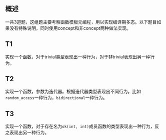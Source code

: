 ## 概述
一共3道题，这组题主要考察函数模板元编程，用以实现编译期多态。以下题目如果没有特殊说明，同时使用concept和非concept两种做法实现。

## T1
实现一个函数，对于trivial类型表现出一种行为，对于非trivial表现出另一种行为。
## T2
实现一个函数，参数为迭代器。根据迭代器类型表现出不同行为。比如`random_access`一种行为，`bidirectional`一种行为。
## T3
实现一个函数，对于存在名为`ok(int, int)`成员函数的类型表现出一种行为，反之表现出另一种行为。